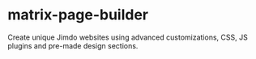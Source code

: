 # matrix-page-builder
Create unique Jimdo websites using advanced customizations, CSS, JS plugins and pre-made design sections.
